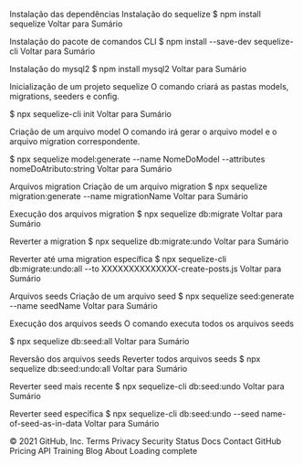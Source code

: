 
Instalação das dependências
Instalação do sequelize
$ npm install sequelize
Voltar para Sumário

Instalação do pacote de comandos CLI
$ npm install --save-dev sequelize-cli
Voltar para Sumário

Instalação do mysql2
$ npm install mysql2
Voltar para Sumário

Inicialização de um projeto sequelize
O comando criará as pastas models, migrations, seeders e config.

$ npx sequelize-cli init
Voltar para Sumário

Criação de um arquivo model
O comando irá gerar o arquivo model e o arquivo migration correspondente.

$ npx sequelize model:generate --name NomeDoModel --attributes nomeDoAtributo:string
Voltar para Sumário

Arquivos migration
Criação de um arquivo migration
$ npx sequelize migration:generate --name migrationName
Voltar para Sumário

Execução dos arquivos migration
$ npx sequelize db:migrate
Voltar para Sumário

Reverter a migration
$ npx sequelize db:migrate:undo
Voltar para Sumário

Reverter até uma migration específica
$ npx sequelize-cli db:migrate:undo:all --to XXXXXXXXXXXXXX-create-posts.js
Voltar para Sumário

Arquivos seeds
Criação de um arquivo seed
$ npx sequelize seed:generate --name seedName
Voltar para Sumário

Execução dos arquivos seeds
O comando executa todos os arquivos seeds

$ npx sequelize db:seed:all
Voltar para Sumário

Reversão dos arquivos seeds
Reverter todos arquivos seeds
$ npx sequelize db:seed:undo:all
Voltar para Sumário

Reverter seed mais recente
$ npx sequelize-cli db:seed:undo
Voltar para Sumário

Reverter seed específica
$ npx sequelize-cli db:seed:undo --seed name-of-seed-as-in-data
Voltar para Sumário

© 2021 GitHub, Inc.
Terms
Privacy
Security
Status
Docs
Contact GitHub
Pricing
API
Training
Blog
About
Loading complete
